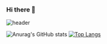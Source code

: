 ### Hi there 👋

![header](https://capsule-render.vercel.app/api?type=wave&color=timeGradient&height=300&section=header&text=Welcome&fontSize=90)

![Anurag's GitHub stats](https://github-readme-stats.vercel.app/api?username=kyoo0115&show_icons=true&theme=radical)
[![Top Langs](https://github-readme-stats.vercel.app/api/top-langs/?username=kyoo0115&layout=donut)](https://github.com/anuraghazra/github-readme-stats)
